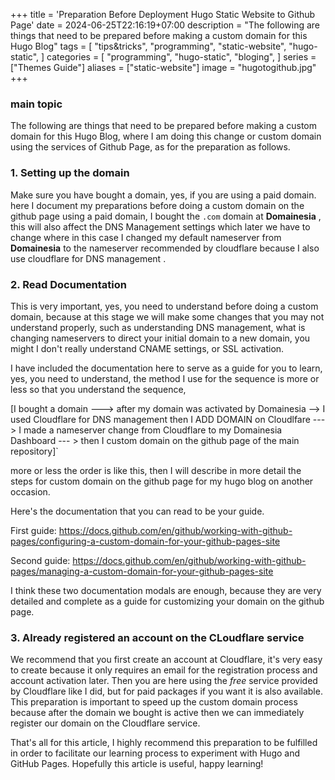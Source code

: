 +++
title = 'Preparation Before Deployment Hugo Static Website to Github Page'
date = 2024-06-25T22:16:19+07:00
description = "The following are things that need to be prepared before making a custom domain for this Hugo Blog"
tags = [
    "tips&tricks",
    "programming",
    "static-website",
    "hugo-static",
]
categories = [
    "programming",
    "hugo-static",
    "bloging",
]
series = ["Themes Guide"]
aliases = ["static-website"]
image = "hugotogithub.jpg"
+++

### main topic
The following are things that need to be prepared before making a custom domain for this Hugo Blog, where I am doing this change or custom domain using the services of Github Page, as for the preparation as follows.

### 1. **Setting up the domain**

Make sure you have bought a domain, yes, if you are using a paid domain. here I document my preparations before doing a custom domain on the github page using a paid domain, I bought the `.com` domain at
**Domainesia** , this will also affect the DNS Management settings which later we have to change where in this case I changed my default nameserver from **Domainesia** to the nameserver recommended by cloudflare because I also use cloudflare for DNS management .

### 2. **Read Documentation**

This is very important, yes, you need to understand before doing a custom domain, because at this stage we will make some changes that you may not understand properly, such as understanding DNS management, what is changing nameservers to direct your initial domain to a new domain, you might I don't really understand CNAME settings, or SSL activation.

I have included the documentation here to serve as a guide for you to learn, yes, you need to understand, the method I use for the sequence is more or less so that you understand the sequence,

[I bought a domain ---> after my domain was activated by Domainesia --> I used Cloudflare for DNS management then I ADD DOMAIN on Cloudlfare ---> I made a nameserver change from Cloudflare to my Domainesia Dashboard --- > then I custom domain on the github page of the main repository]`

more or less the order is like this, then I will describe in more detail the steps for custom domain on the github page for my hugo blog on another occasion.

Here's the documentation that you can read to be your guide.

First guide:
https://docs.github.com/en/github/working-with-github-pages/configuring-a-custom-domain-for-your-github-pages-site

Second guide:
https://docs.github.com/en/github/working-with-github-pages/managing-a-custom-domain-for-your-github-pages-site	

I think these two documentation modals are enough, because they are very detailed and complete as a guide for customizing your domain on the github page.


### 3. **Already registered an account on the CLoudflare service**

We recommend that you first create an account at Cloudflare, it's very easy to create because it only requires an email for the registration process and account activation later. Then you are here using the *free* service provided by Cloudflare like I did, but for paid packages if you want it is also available. This preparation is important to speed up the custom domain process because after the domain we bought is active then we can immediately register our domain on the Cloudflare service.

That's all for this article, I highly recommend this preparation to be fulfilled in order to facilitate our learning process to experiment with Hugo and GitHub Pages. Hopefully this article is useful, happy learning!